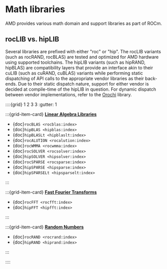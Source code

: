 # Math libraries

AMD provides various math domain and support libraries as part of ROCm.

## rocLIB vs. hipLIB

Several libraries are prefixed with either "roc" or "hip".
The rocLIB variants (such as rocRAND, rocBLAS) are tested and optimized for AMD hardware using supported toolchains.
The hipLIB variants (such as hipRAND, hipBLAS) are compatibility layers that provide an interface akin to their
cuLIB (such as cuRAND, cuBLAS) variants while performing static dispatching of API calls to the appropriate
vendor libraries as their back-ends. Due to their static dispatch nature, support for either vendor is decided
at compile-time of the hipLIB in question. For dynamic dispatch between vendor implementations, refer to the
[Orochi](https://github.com/GPUOpen-LibrariesAndSDKs/Orochi) library.

::::{grid} 1 2 3 3
:gutter: 1

:::{grid-item-card}
**[Linear Algebra Libraries](./math_linear_algebra.md)**

* {doc}`rocBLAS <rocblas:index>`
* {doc}`hipBLAS <hipblas:index>`
* {doc}`hipBLASLt <hipblaslt:index>`
* {doc}`rocALUTION <rocalution:index>`
* {doc}`rocWMMA <rocwmma:index>`
* {doc}`rocSOLVER <rocsolver:index>`
* {doc}`hipSOLVER <hipsolver:index>`
* {doc}`rocSPARSE <rocsparse:index>`
* {doc}`hipSPARSE <hipsparse:index>`
* {doc}`hipSPARSELt <hipsparselt:index>`

:::

:::{grid-item-card}
**[Fast Fourier Transforms](./math_fft.md)**

* {doc}`rocFFT <rocfft:index>`
* {doc}`hipFFT <hipfft:index>`

:::

:::{grid-item-card}
**[Random Numbers](./rand.md)**

* {doc}`rocRAND <rocrand:index>`
* {doc}`hipRAND <hiprand:index>`

:::

::::
